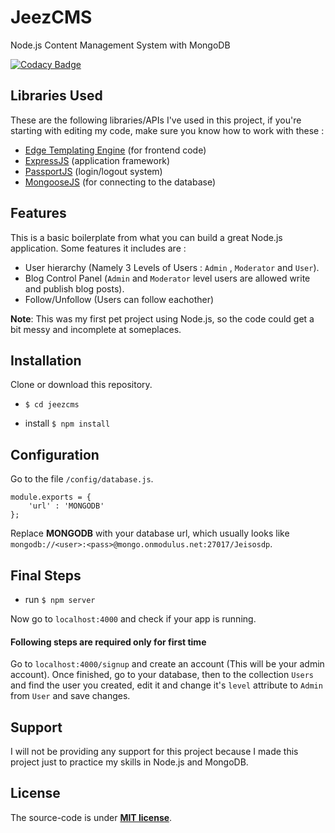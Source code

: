 # JeezCMS

Node.js Content Management System with MongoDB

[![Codacy Badge](https://api.codacy.com/project/badge/Grade/183c1c7196564228b2361731a81825bd)](https://www.codacy.com/app/siddarthsh/jeezcms?utm_source=github.com&amp;utm_medium=referral&amp;utm_content=siddarthsh/jeezcms&amp;utm_campaign=Badge_Grade)

## Libraries Used
These are the following libraries/APIs I've used in this project, if you're starting with editing my code, make sure you know how to work with these :

- [Edge Templating Engine](https://edge.adonisjs.com/docs/getting-started) (for frontend code)
- [ExpressJS](https://expressjs.com/en/starter/installing.html) (application framework)
- [PassportJS](http://www.passportjs.org/docs/) (login/logout system)
- [MongooseJS](https://mongoosejs.com/docs/guide.html) (for connecting to the database)

## Features
This is a basic boilerplate from what you can build a great Node.js application. Some features it includes are :

- User hierarchy (Namely 3 Levels of Users : `Admin` , `Moderator` and `User`).
- Blog Control Panel (`Admin` and `Moderator` level users are allowed write and publish blog posts).
- Follow/Unfollow (Users can follow eachother)

__Note__: This was my first pet project using Node.js, so the code could get a bit messy and incomplete at someplaces.



## Installation

Clone or download this repository.

- `$ cd jeezcms`

- install `$ npm install`

## Configuration
Go to the file `/config/database.js`. 

```
module.exports = {
	'url' : 'MONGODB' 
};
```
Replace __MONGODB__ with your database url, which usually looks like `mongodb://<user>:<pass>@mongo.onmodulus.net:27017/Jeisosdp`.

## Final Steps

- run `$ npm server`

Now go to `localhost:4000` and check if your app is running.

#### Following steps are required only for first time
Go to `localhost:4000/signup` and create an account (This will be your admin account).
Once finished, go to your database, then to the collection `Users` and find the user you created, edit it and change it's `level` attribute to `Admin` from `User` and save changes.

## Support
I will not be providing any support for this project because I made this project just to practice my skills in Node.js and MongoDB.
## License
The source-code is under [__MIT license__](https://github.com/siddarthsh/jeezcms/blob/master/license.txt).
